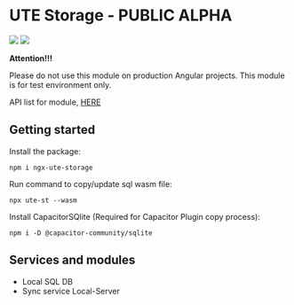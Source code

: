 # UTE Storage - PUBLIC ALPHA

[![](https://img.shields.io/badge/npm_package-0.2.5-red)](https://www.npmjs.com/package/ngx-ute-storage) [![](https://img.shields.io/badge/license-MIT-blue)](https://github.com/under-tree-e/ute-storage.ngx/blob/master/LICENSE)

**Attention!!!**

Please do not use this module on production Angular projects. This module is for test environment only.

API list for module, [HERE](https://under-tree-e.github.io/ute-storage.ngx)

## Getting started

Install the package:

```shell
npm i ngx-ute-storage
```

Run command to copy/update sql wasm file:

```shell
npx ute-st --wasm
```

Install CapacitorSQlite (Required for Capacitor Plugin copy process):

```shell
npm i -D @capacitor-community/sqlite
```

## Services and modules

-   Local SQL DB
-   Sync service Local-Server
